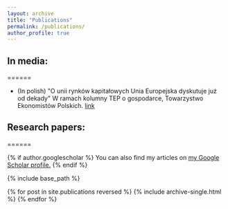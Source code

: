```yaml
---
layout: archive
title: "Publications"
permalink: /publications/
author_profile: true
---
```


## In media:
======

- (In polish) "O unii rynków kapitałowych Unia Europejska dyskutuje już od dekady" W ramach kolumny TEP o gospodarce, Towarzystwo Ekonomistów Polskich. [link](https://tep.org.pl/unia-rynkow-kapitalowych/)

## Research papers:
======

{% if author.googlescholar %}
  You can also find my articles on <u><a href="{{author.googlescholar}}">my Google Scholar profile</a>.</u>
{% endif %}

{% include base_path %}

{% for post in site.publications reversed %}
  {% include archive-single.html %}
{% endfor %}
